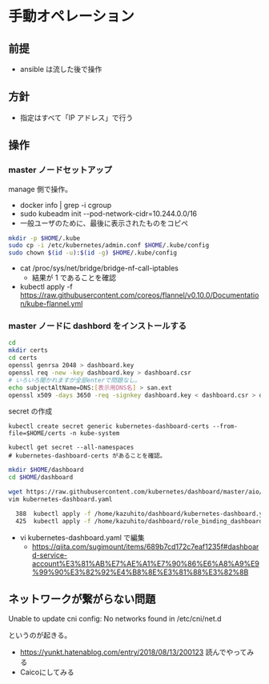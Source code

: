 # 手動オペレーション

## 前提

- ansible は流した後で操作

## 方針

- 指定はすべて「IP アドレス」で行う

## 操作

### master ノードセットアップ

manage 側で操作。

- docker info | grep -i cgroup
- sudo kubeadm init --pod-network-cidr=10.244.0.0/16
- 一般ユーザのために、最後に表示されたものをコピペ

```bash
mkdir -p $HOME/.kube
sudo cp -i /etc/kubernetes/admin.conf $HOME/.kube/config
sudo chown $(id -u):$(id -g) $HOME/.kube/config
```

- cat /proc/sys/net/bridge/bridge-nf-call-iptables
  - 結果が 1 であることを確認
- kubectl apply -f https://raw.githubusercontent.com/coreos/flannel/v0.10.0/Documentation/kube-flannel.yml

### master ノードに dashbord をインストールする

```bash
cd
mkdir certs
cd certs
openssl genrsa 2048 > dashboard.key
openssl req -new -key dashboard.key > dashboard.csr
# いろいろ聞かれますが全部enterで問題なし。
echo subjectAltName=DNS:[表示用DNS名] > san.ext
openssl x509 -days 3650 -req -signkey dashboard.key < dashboard.csr > dashboard.crt -extfile san.ext
```

secret の作成

```
kubectl create secret generic kubernetes-dashboard-certs --from-file=$HOME/certs -n kube-system

kubectl get secret --all-namespaces
# kubernetes-dashboard-certs があることを確認。
```

```bash
mkdir $HOME/dashboard
cd $HOME/dashboard

wget https://raw.githubusercontent.com/kubernetes/dashboard/master/aio/deploy/alternative/kubernetes-dashboard.yaml
vim kubernetes-dashboard.yaml

  388  kubectl apply -f /home/kazuhito/dashboard/kubernetes-dashboard.yaml
  425  kubectl apply -f /home/kazuhito/dashboard/role_binding_dashboard.yaml

```

- vi kubernetes-dashboard.yaml で編集
  - https://qiita.com/sugimount/items/689b7cd172c7eaf1235f#dashboard-service-account%E3%81%AB%E7%AE%A1%E7%90%86%E6%A8%A9%E9%99%90%E3%82%92%E4%B8%8E%E3%81%88%E3%82%8B


## ネットワークが繋がらない問題

Unable to update cni config: No networks found in /etc/cni/net.d

というのが起きる。

- https://yunkt.hatenablog.com/entry/2018/08/13/200123 読んでやってみる
- Caicoにしてみる
